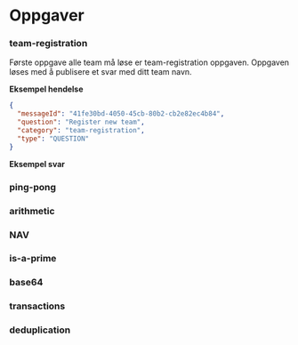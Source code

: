 # Oppgaver

### team-registration

Første oppgave alle team må løse er team-registration oppgaven. Oppgaven løses med å publisere et svar med ditt team navn.

**Eksempel hendelse**

```json
{
  "messageId": "41fe30bd-4050-45cb-80b2-cb2e82ec4b84",
  "question": "Register new team",
  "category": "team-registration",
  "type": "QUESTION"
}
```

**Eksempel svar**


### ping-pong

### arithmetic

### NAV

### is-a-prime

### base64

### transactions

### deduplication
